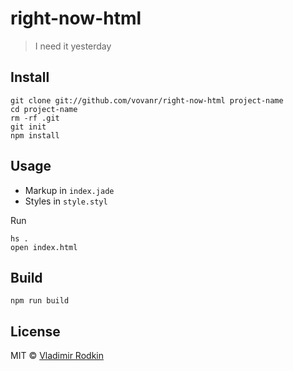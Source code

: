 # right-now-html

> I need it yesterday

## Install

```
git clone git://github.com/vovanr/right-now-html project-name
cd project-name
rm -rf .git
git init
npm install
```

## Usage

- Markup in `index.jade`
- Styles in `style.styl`

Run
```
hs .
open index.html
```

## Build

```
npm run build
```

## License

MIT © [Vladimir Rodkin](https://github.com/VovanR)

